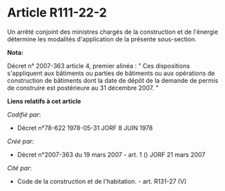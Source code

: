 # Article R111-22-2

Un arrêté conjoint des ministres chargés de la construction et de l'énergie détermine les modalités d'application de la
présente sous-section.

**Nota:**

Décret n° 2007-363 article 4, premier alinéa : " Ces dispositions s'appliquent aux bâtiments ou parties de bâtiments ou aux
opérations de construction de bâtiments dont la date de dépôt de la demande de permis de construire est postérieure au 31
décembre 2007. "

**Liens relatifs à cet article**

_Codifié par_:

  - Décret n°78-622 1978-05-31 JORF 8 JUIN 1978

_Créé par_:

  - Décret n°2007-363 du 19 mars 2007 - art. 1 () JORF 21 mars 2007

_Cité par_:

  - Code de la construction et de l'habitation. - art. R131-27 (V)
